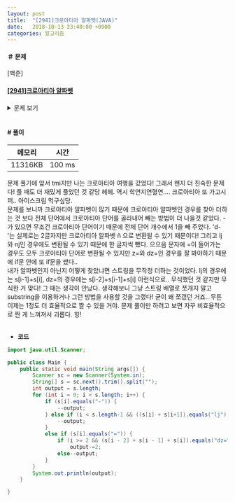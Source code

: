 ```yaml
---
layout: post
title:  "[2941]크로아티아 알파벳(JAVA)"
date:   2018-10-13 23:40:00 +0900
categories: 알고리즘
---
```

#### ＃ 문제
[백준]
#### [[2941]크로아티아 알파벳](https://www.acmicpc.net/problem/2941)  

<details><summary >문제 보기</summary>
<div style="font-size:0.7em;">

**#문제**  
<div style=" line-height:30px;" id="problem_description">
				<p>예전에는 운영체제에서 크로아티아 알파벳을 입력할 수가 없었다. 따라서, 다음과 같이 크로아티아 알파벳을 다음과 같이 변경해서 입력했다.</p>

<table class="table table-bordered" style="width:40%">
	<thead>
		<tr>
			<th style="width:20%">크로아티아 알파벳</th>
			<th style="width:20%">변경</th>
		</tr>
	</thead>
	<tbody>
		<tr>
			<td>č</td>
			<td>c=</td>
		</tr>
		<tr>
			<td>ć</td>
			<td>c-</td>
		</tr>
		<tr>
			<td>dž</td>
			<td>dz=</td>
		</tr>
		<tr>
			<td>ñ</td>
			<td>d-</td>
		</tr>
		<tr>
			<td>lj</td>
			<td>lj</td>
		</tr>
		<tr>
			<td>nj</td>
			<td>nj</td>
		</tr>
		<tr>
			<td>š</td>
			<td>s=</td>
		</tr>
		<tr>
			<td>ž</td>
			<td>z=</td>
		</tr>
	</tbody>
</table>

<p>예를 들어, ljes=njak은 크로아티아 알파벳 6개(lj, e, š, nj, a, k)로 이루어져 있다. 단어가 주어졌을 때, 몇 개의 크로아티아 알파벳으로 이루어져 있는지 출력한다.</p>

<p>dž는 무조건 하나의 알파벳으로 쓰이고, d와 ž가 분리된 것으로 보지 않는다. lj와 nj도 마찬가지이다.&nbsp;위 목록에 없는 알파벳은 한 글자씩 센다.</p>
</div>

**#입력**  
첫째 줄에 최대 100글자의 단어가 주어진다. 알파벳 소문자와 '-', '='로만 이루어져 있다.
문제 설명에 나와있는 크로아티아 알파벳만 주어진다.


**#출력**  
입력으로 주어진 단어가 몇 개의 크로아티아 알파벳으로 이루어져 있는지 출력한다.


</div>
</details>  

<br>  

#### # 풀이 ####  

| 메모리 | 시간 |
|-------|------|
| 11316KB | 100 ms |


문제 풀기에 앞서 tmi지만 나는 크로아티아 여행을 갔었다! 그래서 왠지 더 친숙한 문제다! 풀 때도 더 재밌게 풀었던 것 같당 헤헤. 역시 학연지연혈연.... 크로아티아 또 가고시퍼.. 아이스크림 먹구싶당.  
문제를 보니까 크로아티아 알파벳이 많기 때문에 크로아티아 알파벳인 경우를 찾아 더하는 것 보다 전체 단어에서 크로아티아 단어를 골라내어 빼는 방법이 더 나을것 같았다. -가 있으면 무조건 크로아티아 단어이기 때문에 전체 단어 개수에서 1을 빼 주었다. 'd-'는 실제로는 2글자지만 크로아티아 알파벳 ñ 으로 변환될 수 있기 때문이다! 그리고 lj와 nj인 경우에도 변환될 수 있기 때문에 한 글자씩 뺐다. 으으음 문자에 =이 들어가는 경우도 모두 크로아티아 단어로 변환될 수 있지만 z=와 dz=인 경우를 잘 봐야하기 때문에 if문 안에 또 if문을 썼다..  
내가 알파벳인지 아닌지 어떻게 찾았냐면 스트링을 무작정 더하는 것이었다. lj의 경우에는 s[i-1]+s[i], dz=의 경우에는 s[i-2]+s[i-1]+s[i] 이런식으로.. 무식했던 것 같지만 무식한 거 맞다! 그 때는 생각이 안났다. 생각해보니 그냥 스트링 배열로 쪼개지 말고 substring을 이용하거나 그런 방법을 사용할 것을 그랬다! 굳이 왜 쪼갰던 거죠.. 무튼 이제는 1정도 더 효율적으로 짤 수 있을 거야. 문제 풀이만 하려고 보면 자꾸 비효율적으로 짠 게 느껴져서 괴롭다. 힝!  
 <br>  

- **코드**


```java
import java.util.Scanner;

public class Main {
	public static void main(String args[]) {
		Scanner sc = new Scanner(System.in);
		String[] s = sc.next().trim().split("");
		int output = s.length;
		for (int i = 0; i < s.length; i++) {
			if (s[i].equals("-")) {
				--output;
			} else if (i < s.length-1 && ((s[i] + s[i+1]).equals("lj") || (s[i] + s[i+1]).equals("nj"))){
				--output;
			}
			else if (s[i].equals("=")) {
				if (i >= 2 && (s[i - 2] + s[i - 1] + s[i]).equals("dz="))
					output-=2;
				else--output;
			}
		}
		System.out.println(output);
	}

}

```
